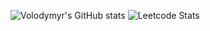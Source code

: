 ![Volodymyr's GitHub stats](https://github-readme-stats.vercel.app/api?username=vsh51) ![Leetcode Stats](https://leetcard.jacoblin.cool/vsh51?theme=wtf)
